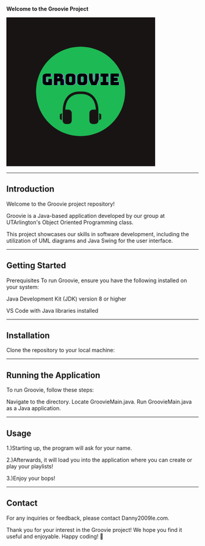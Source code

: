 **Welcome to the Groovie Project**

![Groovie Logo](GUIproject/Capture.PNG)

---

## Introduction
Welcome to the Groovie project repository! 

Groovie is a Java-based application developed by our group at UTArlington's Object Oriented Programming class. 

This project showcases our skills in software development, including the utilization of UML diagrams and Java Swing for the user interface.

---

## Getting Started
Prerequisites
To run Groovie, ensure you have the following installed on your system:

Java Development Kit (JDK) version 8 or higher

VS Code with Java libraries installed

---

## Installation
Clone the repository to your local machine:

---

## Running the Application
To run Groovie, follow these steps:

Navigate to the directory.
Locate GroovieMain.java.
Run GroovieMain.java as a Java application.

---

## Usage
1.)Starting up, the program will ask for your name.

2.)Afterwards, it will load you into the application where you can create or play your playlists!

3.)Enjoy your bops!

---

## Contact
For any inquiries or feedback, please contact Danny2009le.com.

Thank you for your interest in the Groovie project! We hope you find it useful and enjoyable. Happy coding! 🚀
